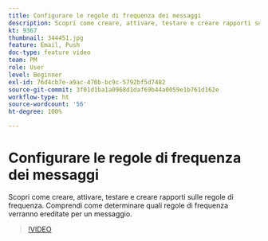 ```yaml
---
title: Configurare le regole di frequenza dei messaggi
description: Scopri come creare, attivare, testare e creare rapporti sulle regole di frequenza. Comprendi come determinare quali regole di frequenza verranno ereditate per un messaggio.
kt: 9367
thumbnail: 344451.jpg
feature: Email, Push
doc-type: feature video
team: PM
role: User
level: Beginner
exl-id: 76d4cb7e-a9ac-470b-bc9c-5792bf5d7482
source-git-commit: 3f01d1ba1a0968d1daf69b44a0059e1b761d162e
workflow-type: ht
source-wordcount: '56'
ht-degree: 100%

---
```


# Configurare le regole di frequenza dei messaggi

Scopri come creare, attivare, testare e creare rapporti sulle regole di frequenza. Comprendi come determinare quali regole di frequenza verranno ereditate per un messaggio.

>[!VIDEO](https://video.tv.adobe.com/v/344451?quality=12)
